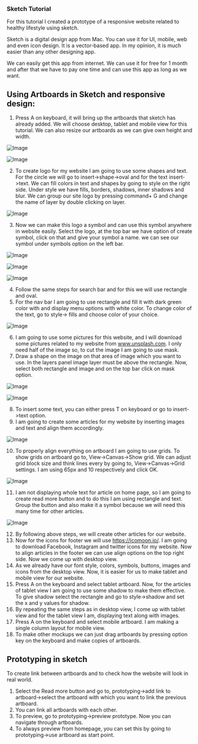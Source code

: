 
### Sketch Tutorial

For this tutorial I created a prototype of a responsive website related to healthy lifestyle using sketch. 

Sketch is a digital design app from Mac. You can use it for UI, mobile, web and even icon design. It is a vector-based app. In my opinion, it is much easier than any other designing app.

We can easily get this app from internet. We can use it for free for 1 month and after that we have to pay one time and can use this app as long as we want.

## Using Artboards in Sketch and responsive design: 

1.	Press A on keyboard, it will bring up the artboards that sketch has already added. We will choose desktop, tablet and mobile view for this tutorial. We can also resize our artboards as we can give own height and width.

![Image](Images/image1.png)

![Image](Images/image1.1.png)

2.	To create logo for my website I am going to use some shapes and text. For the circle we will go to insert->shape->oval and for the text insert->text. We can fill colors in text and shapes by going to style on the right side. Under style we have fills, borders, shadows, inner shadows and blur. We can group our site logo by pressing command+ G and change the name of layer by double clicking on layer.

![Image](Images/image2.png)

3.	Now we can make this logo a symbol and can use this symbol anywhere in website easily. Select the logo, at the top bar we have option of create symbol, click on that and give your symbol a name. we can see our symbol under symbols option on the left bar.

![Image](Images/image3.1.png)

![Image](Images/image3.2.png)

![Image](Images/image3.3.png)

4.	Follow the same steps for search bar and for this we will use rectangle and oval.
5.	For the nav bar I am going to use rectangle and fill it with dark green color with and display menu options with white color. To change color of the text, go to style-> fills and choose color of your choice.

![Image](Images/image4.png)

6.	I am going to use some pictures for this website, and I will download some pictures related to my website from www.unsplash.com. I only need half of the image so, to cut the image I am going to use mask. 
7.	Draw a shape on the image on that area of image which you want to use. In the layers panel image layer must be above the rectangle. Now, select both rectangle and image and on the top bar click on mask option.

![Image](Images/image5.1.png)

![Image](Images/image5.2.png)

8.	To insert some text, you can either press T on keyboard or go to insert->text option. 
9.	I am going to create some articles for my website by inserting images and text and align them accordingly.

![Image](Images/image6.png)

10.	To properly align everything on artboard I am going to use grids. To show grids on artboard go to, View->Canvas->Show grid. We can adjust grid block size and think lines every by going to, View->Canvas->Grid settings. I am using 65px and 10 respectively and click OK.

![Image](Images/image7.png)

11.	I am not displaying whole text for article on home page, so I am going to create read more button and to do this I am using rectangle and text. Group the button and also make it a symbol because we will need this many time for other articles.

![Image](Images/image8.png)

12.	By following above steps, we will create other articles for our website.
13.	Now for the icons for footer we will use https://icomoon.io/. I am going to download Facebook, Instagram and twitter icons for my website. Now to align articles in the footer we can use align options on the top right side. Now we come up with desktop view.
14.	As we already have our font style, colors, symbols, buttons, images and icons from the desktop view. Now, it is easier for us to make tablet and mobile view for our website.
15.	Press A on the keyboard and select tablet artboard. Now, for the articles of tablet view I am going to use some shadow to make them effective. To give shadow select the rectangle and go to style->shadow and set the x and y values for shadow.
16.	By repeating the same steps as in desktop view, I come up with tablet view and for the tablet view I am, displaying text along with images.
17.	Press A on the keyboard and select mobile artboard. I am making a single column layout for mobile view. 
18.	To make other mockups we can just drag artboards by pressing option key on the keyboard and make copies of artboards.


## Prototyping in sketch

To create link between artboards and to check how the website will look in real world.

1.	Select the Read more button and go to, prototyping->add link to artboard->select the artboard with which you want to link the previous artboard.
2.	You can link all artboards with each other.
3.	To preview, go to prototyping->preview prototype. Now you can navigate through artboards.
4.	To always preview from homepage, you can set this by going to prototyping->use artboard as start point.  


